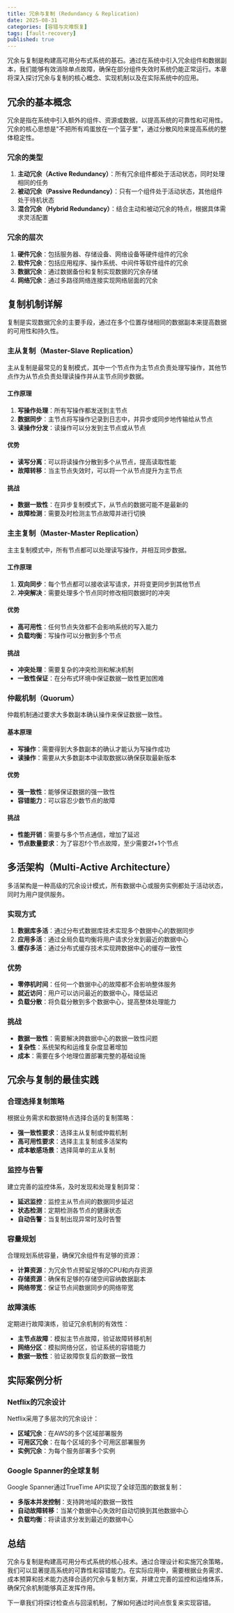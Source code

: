 ```yaml
---
title: 冗余与复制 (Redundancy & Replication)
date: 2025-08-31
categories: [容错与灾难恢复]
tags: [fault-recovery]
published: true
---
```


冗余与复制是构建高可用分布式系统的基石。通过在系统中引入冗余组件和数据副本，我们能够有效消除单点故障，确保在部分组件失效时系统仍能正常运行。本章将深入探讨冗余与复制的核心概念、实现机制以及在实际系统中的应用。

## 冗余的基本概念

冗余是指在系统中引入额外的组件、资源或数据，以提高系统的可靠性和可用性。冗余的核心思想是"不把所有鸡蛋放在一个篮子里"，通过分散风险来提高系统的整体稳定性。

### 冗余的类型

1. **主动冗余（Active Redundancy）**：所有冗余组件都处于活动状态，同时处理相同的任务
2. **被动冗余（Passive Redundancy）**：只有一个组件处于活动状态，其他组件处于待机状态
3. **混合冗余（Hybrid Redundancy）**：结合主动和被动冗余的特点，根据具体需求灵活配置

### 冗余的层次

1. **硬件冗余**：包括服务器、存储设备、网络设备等硬件组件的冗余
2. **软件冗余**：包括应用程序、操作系统、中间件等软件组件的冗余
3. **数据冗余**：通过数据备份和复制实现数据的冗余存储
4. **网络冗余**：通过多路径网络连接实现网络层面的冗余

## 复制机制详解

复制是实现数据冗余的主要手段，通过在多个位置存储相同的数据副本来提高数据的可用性和持久性。

### 主从复制（Master-Slave Replication）

主从复制是最常见的复制模式，其中一个节点作为主节点负责处理写操作，其他节点作为从节点负责处理读操作并从主节点同步数据。

#### 工作原理
1. **写操作处理**：所有写操作都发送到主节点
2. **数据同步**：主节点将写操作记录到日志中，并异步或同步地传输给从节点
3. **读操作分发**：读操作可以分发到主节点或从节点

#### 优势
- **读写分离**：可以将读操作分散到多个从节点，提高读取性能
- **故障转移**：当主节点失效时，可以将一个从节点提升为主节点

#### 挑战
- **数据一致性**：在异步复制模式下，从节点的数据可能不是最新的
- **故障检测**：需要及时检测主节点故障并进行切换

### 主主复制（Master-Master Replication）

主主复制模式中，所有节点都可以处理读写操作，并相互同步数据。

#### 工作原理
1. **双向同步**：每个节点都可以接收读写请求，并将变更同步到其他节点
2. **冲突解决**：需要处理多个节点同时修改相同数据时的冲突

#### 优势
- **高可用性**：任何节点失效都不会影响系统的写入能力
- **负载均衡**：写操作可以分散到多个节点

#### 挑战
- **冲突处理**：需要复杂的冲突检测和解决机制
- **一致性保证**：在分布式环境中保证数据一致性更加困难

### 仲裁机制（Quorum）

仲裁机制通过要求大多数副本确认操作来保证数据一致性。

#### 基本原理
- **写操作**：需要得到大多数副本的确认才能认为写操作成功
- **读操作**：需要从大多数副本中读取数据以确保获取最新版本

#### 优势
- **强一致性**：能够保证数据的强一致性
- **容错能力**：可以容忍少数节点的故障

#### 挑战
- **性能开销**：需要与多个节点通信，增加了延迟
- **节点数量要求**：为了容忍f个节点故障，至少需要2f+1个节点

## 多活架构（Multi-Active Architecture）

多活架构是一种高级的冗余设计模式，所有数据中心或服务实例都处于活动状态，同时为用户提供服务。

### 实现方式

1. **数据库多活**：通过分布式数据库技术实现多个数据中心的数据同步
2. **应用多活**：通过全局负载均衡将用户请求分发到最近的数据中心
3. **缓存多活**：通过分布式缓存技术实现跨数据中心的缓存一致性

### 优势
- **零停机时间**：任何一个数据中心的故障都不会影响整体服务
- **就近访问**：用户可以访问最近的数据中心，降低延迟
- **负载分散**：将负载分散到多个数据中心，提高整体处理能力

### 挑战
- **数据一致性**：需要解决跨数据中心的数据一致性问题
- **复杂性**：系统架构和运维复杂度显著增加
- **成本**：需要在多个地理位置部署完整的基础设施

## 冗余与复制的最佳实践

### 合理选择复制策略
根据业务需求和数据特点选择合适的复制策略：
- **强一致性要求**：选择主从复制或仲裁机制
- **高可用性要求**：选择主主复制或多活架构
- **成本敏感场景**：选择简单的主从复制

### 监控与告警
建立完善的监控体系，及时发现和处理复制异常：
- **延迟监控**：监控主从节点间的数据同步延迟
- **状态检测**：定期检测各节点的健康状态
- **自动告警**：当复制出现异常时及时告警

### 容量规划
合理规划系统容量，确保冗余组件有足够的资源：
- **计算资源**：为冗余节点预留足够的CPU和内存资源
- **存储资源**：确保有足够的存储空间容纳数据副本
- **网络带宽**：保证节点间数据同步的网络带宽

### 故障演练
定期进行故障演练，验证冗余机制的有效性：
- **主节点故障**：模拟主节点故障，验证故障转移机制
- **网络分区**：模拟网络分区，验证系统的容错能力
- **数据一致性**：验证故障恢复后的数据一致性

## 实际案例分析

### Netflix的冗余设计
Netflix采用了多层次的冗余设计：
- **区域冗余**：在AWS的多个区域部署服务
- **可用区冗余**：在每个区域的多个可用区部署服务
- **实例冗余**：为每个服务部署多个实例

### Google Spanner的全球复制
Google Spanner通过TrueTime API实现了全球范围的数据复制：
- **多版本并发控制**：支持跨地域的数据一致性
- **自动故障转移**：当某个数据中心失效时自动切换到其他数据中心
- **负载均衡**：将读请求分发到最近的数据中心

## 总结

冗余与复制是构建高可用分布式系统的核心技术。通过合理设计和实施冗余策略，我们可以显著提高系统的可靠性和容错能力。在实际应用中，需要根据业务需求、成本预算和技术能力选择合适的冗余与复制方案，并建立完善的监控和运维体系，确保冗余机制能够真正发挥作用。

下一章我们将探讨检查点与回滚机制，了解如何通过时间点恢复来实现容错。